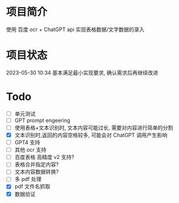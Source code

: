 # 项目简介

使用 百度 ocr + ChatGPT api 实现表格数据/文字数据的录入

# 项目状态

2023-05-30 10:34 基本满足最小实现要求, 确认需求后再继续改进

# Todo

- [ ] 单元测试
- [ ] GPT prompt engeering
- [ ] 使用表格+文本识别时, 文本内容可能过长, 需要对内容进行简单的分割
- [x] 文本识别时,返回的内容空格较多, 可能会对 ChatGPT 调用产生影响
- [ ] GPT4 支持
- [ ] 其他 ocr 支持
- [ ] 百度表格 高精度 v2 支持?
- [ ] 表格合并指定内容?
- [ ] 文本内容数据转换?
- [ ] 多 pdf 处理
- [x] pdf 文件名抓取
- [x] 数据验证

